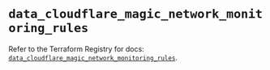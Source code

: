 # `data_cloudflare_magic_network_monitoring_rules`

Refer to the Terraform Registry for docs: [`data_cloudflare_magic_network_monitoring_rules`](https://registry.terraform.io/providers/cloudflare/cloudflare/5.3.0/docs/data-sources/magic_network_monitoring_rules).
